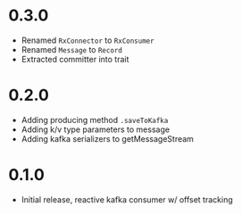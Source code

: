 # 0.3.0

- Renamed `RxConnector` to `RxConsumer`
- Renamed `Message` to `Record`
- Extracted committer into trait

# 0.2.0

- Adding producing method `.saveToKafka`
- Adding k/v type parameters to message
- Adding kafka serializers to getMessageStream

# 0.1.0

- Initial release, reactive kafka consumer w/ offset tracking
